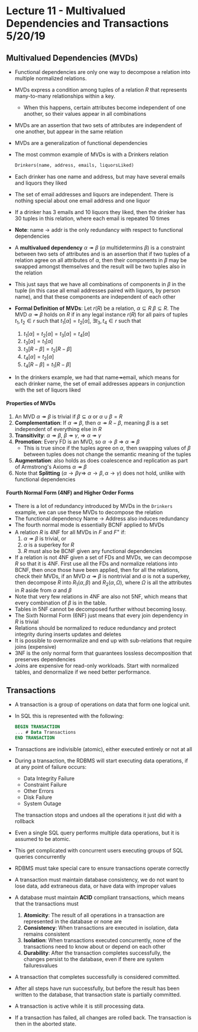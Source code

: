 # Lecture 11 - Multivalued Dependencies and Transactions 5/20/19

## Multivalued Dependencies (MVDs)

* Functional dependencies are only one way to decompose a relation into multiple
    normalized relations.
* MVDs express a condition among tuples of a relation $R$ that represents
    many-to-many relationships within a key.
    * When this happens, certain attributes become independent of one another, so their
        values appear in all combinations
* MVDs are an assertion that two sets of attributes are independent of one another, but
    appear in the same relation
* MVDs are a generalization of functional dependencies
* The most common example of MVDs is with a Drinkers relation

    ```sql
    Drinkers(name, address, emails, liquorsLiked)
    ```
* Each drinker has one name and address, but may have several emails and liquors they liked
* The set of email addresses and liquors are independent. There is nothing special about
    one email address and one liquor
* If a drinker has 3 emails and 10 liquors they liked, then the drinker has 30 tuples in
    this relation, where each email is repeated 10 times
* **Note**: name $\rightarrow$ addr is the only redundancy with respect to functional
    dependencies
* A **multivalued dependency** $\alpha\twoheadrightarrow\beta$ ($\alpha$ multidetermins
    $\beta$) is a constraint between two sets of attributes and is an assertion that if
    two tuples of a relation agree on all attributes of $\alpha$, then their components
    in $\beta$ may be swapped amongst themselves and the result will be two tuples also
    in the relation
* This just says that we have all combinations of components in $\beta$ in the tuple (in
    this case all email addresses paired with liquors, by person name), and that these
    components are independent of each other
* **Formal Definition of MVDs**: Let $r(R)$ be a relation, $\alpha \subseteq R$
    $\beta \subseteq R$. The MVD $\alpha\twoheadrightarrow\beta$ holds on $R$ if in any
    legal instance $r(R)$ for all pairs of tuples $t_1, t_2 \in r$ such that
    $t_1[\alpha] = t_2[\alpha]$, $\exists t_3, t_4 \in r$ such that
    1. $t_1[\alpha] = t_2[\alpha] = t_3[\alpha] = t_4[\alpha]$
    2. $t_3[\alpha] = t_1[\alpha]$
    3. $t_3[R-\beta] = t_2[R-\beta]$
    4. $t_4[\alpha] = t_2[\alpha]$
    5. $t_4[R-\beta] = t_1[R-\beta]$

* In the drinkers example, we had that name$\twoheadrightarrow$email, which means for
    each drinker name, the set of email addresses appears in conjunction with the set of
    liquors liked

#### Properties of MVDs

1. An MVD $\alpha\twoheadrightarrow\beta$ is trivial if $\beta \subseteq \alpha$ or
    $\alpha \cup \beta = R$
2. **Complementation**: If $\alpha\twoheadrightarrow\beta$, then
    $\alpha\twoheadrightarrow R -\beta$, meaning $\beta$ is a set independent of
    everything else in $R$
3. **Transitivity**: $\alpha\twoheadrightarrow\beta$, $\beta\twoheadrightarrow\gamma$,
    $\Longrightarrow$ $\alpha\twoheadrightarrow\gamma$
4. **Promotion**: Every FD is an MVD, so $\alpha\rightarrow\beta$ $\Longrightarrow$
    $\alpha\twoheadrightarrow\beta$
    * This is true since if the tuples agree on $\alpha$, then swapping values of $\beta$
        between tuples does not change the semantic meaning of the tuples
5. **Augmentation**: also holds as does coalescence and replication as part of
   Armstrong's Axioms
    $\alpha\twoheadrightarrow\beta$
6. Note that **Splitting** ($\alpha\rightarrow\beta\gamma \Longrightarrow$
    $\alpha\rightarrow\beta, \alpha\rightarrow\gamma$) does not hold, unlike with
    functional dependencies

#### Fourth Normal Form (4NF) and Higher Order Forms

* There is a lot of redundancy introduced by MVDs in the `Drinkers` example, we can use
    these MVDs to decompose the relation
* The functional dependency Name $\rightarrow$ Address also induces redundancy
* The fourth normal mode is essentially BCNF applied to MVDs
* A relation $R$ is 4NF for all MVDs in $F$ and $F^+$ if:
    1. $\alpha\twoheadrightarrow\beta$ is trivial, or
    2. $\alpha$ is a superkey for $R$
    3. $R$ must also be BCNF given any functional dependencies
* If a relation is not 4NF given a set of FDs and MVDs, we can decompose $R$ so that it
    is 4NF. First use all the FDs and normalize relations into BCNF, then once those have
    been applied, then for all the relations, check their MVDs, if an MVD
    $\alpha\twoheadrightarrow\beta$ is nontrivial and $\alpha$ is not a superkey, then
    decompose $R$ into $R_1(\alpha, \beta)$ and $R_2(\alpha, \Omega)$, where $\Omega$ is
    all the attributes in $R$ aside from $\alpha$ and $\beta$
* Note that very few relations in 4NF are also not 5NF, which means that every
    combination of $\beta$ is in the table.
* Tables in 5NF cannot be decomposed further without becoming lossy.
* The Sixth Normal Form (6NF) just means that every join dependency in $R$ is trivial
* Relations should be normalized to reduce redundancy and protect integrity during
    inserts updates and deletes
* It is possible to overnormalize and end up with sub-relations that require joins
    (expensive)
* 3NF is the only normal form that guarantees lossless decomposition that preserves
    dependencies
* Joins are expensive for read-only workloads. Start with normalized tables, and
    denormalize if we need better performance.

## Transactions

* A transaction is a group of operations on data that form one logical unit.
* In SQL this is represented with the following:

    ```sql
    BEGIN TRANSACTION
    ... # Data Transactions
    END TRANSACTION
    ```
* Transactions are indivisible (atomic), either executed entirely or not at all
* During a transaction, the RDBMS will start executing data operations, if at any point
    of failure occurs:
    * Data Integrity Failure
    * Constraint Failure
    * Other Errors
    * Disk Failure
    * System Outage

    The transaction stops and undoes all the operations it just did with a rollback
* Even a single SQL query performs multiple data operations, but it is assumed to be
    atomic.
* This get complicated with concurrent users executing groups of SQL queries concurrently
* RDBMS must take special care to ensure transactions operate correctly
* A transaction must maintain database consistency, we do not want to lose data,
    add extraneous data, or have data with improper values
* A database must maintain **ACID** compliant transactions, which means that the transactions
    must
    1. **Atomicity**: The result of all operations in a transaction are represented in
       the database or none are
    2. **Consistency**: When transactions are executed in isolation, data remains consistent
    3. **Isolation**: When transactions executed concurrently, none of the transactions
       need to know about or depend on each other
    4. **Durability**: After the transaction completes successfully, the changes persist
       to the database, even if there are system failuresvalues
* A transaction that completes successfully is considered committed.
* After all steps have run successfully, but before the result has been written to the
    database, that transaction state is partially committed.
* A transaction is active while it is still processing data.
* If a transaction has failed, all changes are rolled back. The transaction is then in 
    the aborted state.
